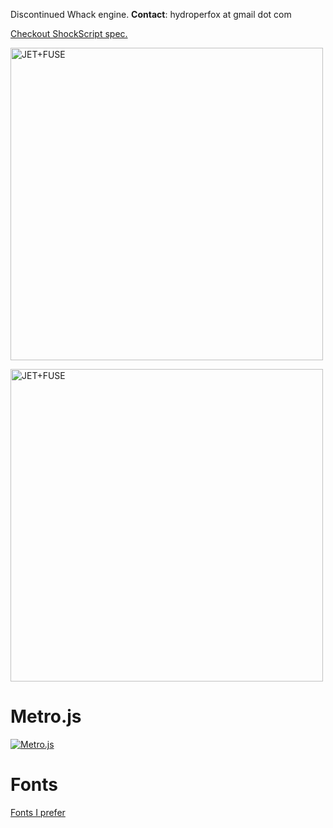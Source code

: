 Discontinued Whack engine. **Contact**: hydroperfox at gmail dot com

[Checkout ShockScript spec.](https://shockscript.github.io/ls/)

<a href="https://github.com/jetenginex" alt="JET+FUSE"><img width="500" src="https://github.com/user-attachments/assets/fcd485bc-3897-4eda-8c49-616369a14ff5" alt="JET+FUSE"></a>

<a href="https://github.com/jetenginex" alt="JET+FUSE"><img width="500" src="https://github.com/user-attachments/assets/e6a834d8-b4a6-4a5b-859c-6320a21a354c" alt="JET+FUSE"></a>

# Metro.js

[![Metro.js](https://github.com/user-attachments/assets/d4c6cf5f-0538-45d3-8450-e4d77eb8b29a)](https://github.com/hydroperx/metro.js)

# Fonts

[Fonts I prefer](https://github.com/hydroperx/freefonts)
